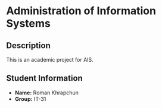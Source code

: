 # Administration of Information Systems

## Description
This is an academic project for AIS.

## Student Information

- **Name:** Roman Khrapchun
- **Group:** IT-31